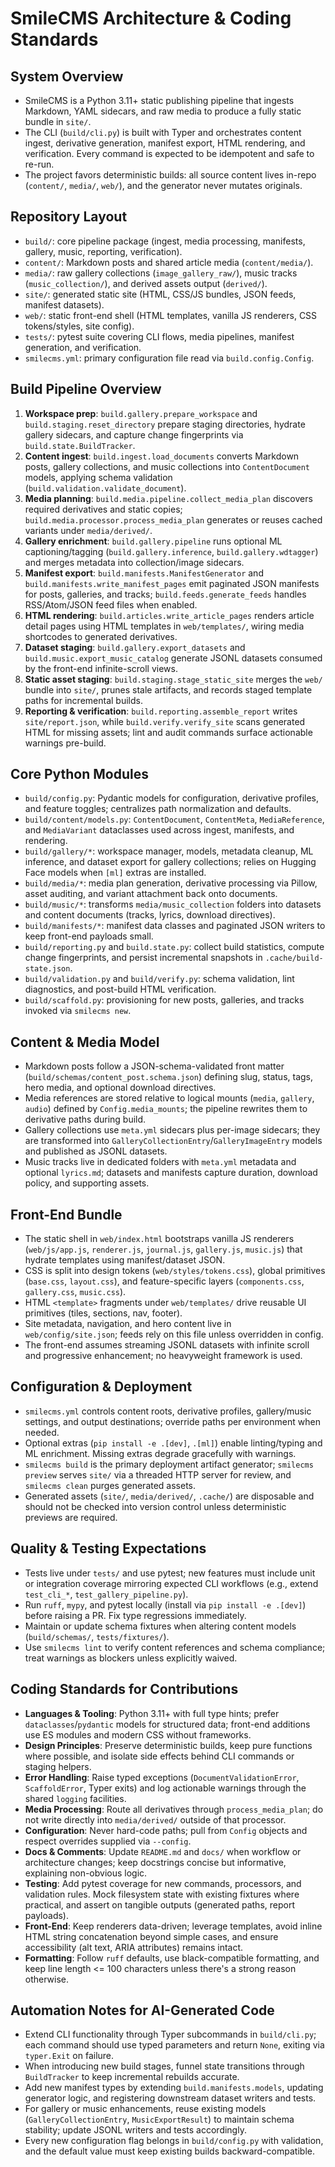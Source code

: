 # SmileCMS Architecture & Coding Standards

## System Overview
- SmileCMS is a Python 3.11+ static publishing pipeline that ingests Markdown, YAML sidecars, and raw media to produce a fully static bundle in `site/`.
- The CLI (`build/cli.py`) is built with Typer and orchestrates content ingest, derivative generation, manifest export, HTML rendering, and verification. Every command is expected to be idempotent and safe to re-run.
- The project favors deterministic builds: all source content lives in-repo (`content/`, `media/`, `web/`), and the generator never mutates originals.

## Repository Layout
- `build/`: core pipeline package (ingest, media processing, manifests, gallery, music, reporting, verification).
- `content/`: Markdown posts and shared article media (`content/media/`).
- `media/`: raw gallery collections (`image_gallery_raw/`), music tracks (`music_collection/`), and derived assets output (`derived/`).
- `site/`: generated static site (HTML, CSS/JS bundles, JSON feeds, manifest datasets).
- `web/`: static front-end shell (HTML templates, vanilla JS renderers, CSS tokens/styles, site config).
- `tests/`: pytest suite covering CLI flows, media pipelines, manifest generation, and verification.
- `smilecms.yml`: primary configuration file read via `build.config.Config`.

## Build Pipeline Overview
1. **Workspace prep**: `build.gallery.prepare_workspace` and `build.staging.reset_directory` prepare staging directories, hydrate gallery sidecars, and capture change fingerprints via `build.state.BuildTracker`.
2. **Content ingest**: `build.ingest.load_documents` converts Markdown posts, gallery collections, and music collections into `ContentDocument` models, applying schema validation (`build.validation.validate_document`).
3. **Media planning**: `build.media.pipeline.collect_media_plan` discovers required derivatives and static copies; `build.media.processor.process_media_plan` generates or reuses cached variants under `media/derived/`.
4. **Gallery enrichment**: `build.gallery.pipeline` runs optional ML captioning/tagging (`build.gallery.inference`, `build.gallery.wdtagger`) and merges metadata into collection/image sidecars.
5. **Manifest export**: `build.manifests.ManifestGenerator` and `build.manifests.write_manifest_pages` emit paginated JSON manifests for posts, galleries, and tracks; `build.feeds.generate_feeds` handles RSS/Atom/JSON feed files when enabled.
6. **HTML rendering**: `build.articles.write_article_pages` renders article detail pages using HTML templates in `web/templates/`, wiring media shortcodes to generated derivatives.
7. **Dataset staging**: `build.gallery.export_datasets` and `build.music.export_music_catalog` generate JSONL datasets consumed by the front-end infinite-scroll views.
8. **Static asset staging**: `build.staging.stage_static_site` merges the `web/` bundle into `site/`, prunes stale artifacts, and records staged template paths for incremental builds.
9. **Reporting & verification**: `build.reporting.assemble_report` writes `site/report.json`, while `build.verify.verify_site` scans generated HTML for missing assets; lint and audit commands surface actionable warnings pre-build.

## Core Python Modules
- `build/config.py`: Pydantic models for configuration, derivative profiles, and feature toggles; centralizes path normalization and defaults.
- `build/content/models.py`: `ContentDocument`, `ContentMeta`, `MediaReference`, and `MediaVariant` dataclasses used across ingest, manifests, and rendering.
- `build/gallery/*`: workspace manager, models, metadata cleanup, ML inference, and dataset export for gallery collections; relies on Hugging Face models when `[ml]` extras are installed.
- `build/media/*`: media plan generation, derivative processing via Pillow, asset auditing, and variant attachment back onto documents.
- `build/music/*`: transforms `media/music_collection` folders into datasets and content documents (tracks, lyrics, download directives).
- `build/manifests/*`: manifest data classes and paginated JSON writers to keep front-end payloads small.
- `build/reporting.py` and `build.state.py`: collect build statistics, compute change fingerprints, and persist incremental snapshots in `.cache/build-state.json`.
- `build/validation.py` and `build/verify.py`: schema validation, lint diagnostics, and post-build HTML verification.
- `build/scaffold.py`: provisioning for new posts, galleries, and tracks invoked via `smilecms new`.

## Content & Media Model
- Markdown posts follow a JSON-schema-validated front matter (`build/schemas/content_post.schema.json`) defining slug, status, tags, hero media, and optional download directives.
- Media references are stored relative to logical mounts (`media`, `gallery`, `audio`) defined by `Config.media_mounts`; the pipeline rewrites them to derivative paths during build.
- Gallery collections use `meta.yml` sidecars plus per-image sidecars; they are transformed into `GalleryCollectionEntry`/`GalleryImageEntry` models and published as JSONL datasets.
- Music tracks live in dedicated folders with `meta.yml` metadata and optional `lyrics.md`; datasets and manifests capture duration, download policy, and supporting assets.

## Front-End Bundle
- The static shell in `web/index.html` bootstraps vanilla JS renderers (`web/js/app.js`, `renderer.js`, `journal.js`, `gallery.js`, `music.js`) that hydrate templates using manifest/dataset JSON.
- CSS is split into design tokens (`web/styles/tokens.css`), global primitives (`base.css`, `layout.css`), and feature-specific layers (`components.css`, `gallery.css`, `music.css`).
- HTML `<template>` fragments under `web/templates/` drive reusable UI primitives (tiles, sections, nav, footer).
- Site metadata, navigation, and hero content live in `web/config/site.json`; feeds rely on this file unless overridden in config.
- The front-end assumes streaming JSONL datasets with infinite scroll and progressive enhancement; no heavyweight framework is used.

## Configuration & Deployment
- `smilecms.yml` controls content roots, derivative profiles, gallery/music settings, and output destinations; override paths per environment when needed.
- Optional extras (`pip install -e .[dev]`, `.[ml]`) enable linting/typing and ML enrichment. Missing extras degrade gracefully with warnings.
- `smilecms build` is the primary deployment artifact generator; `smilecms preview` serves `site/` via a threaded HTTP server for review, and `smilecms clean` purges generated assets.
- Generated assets (`site/`, `media/derived/`, `.cache/`) are disposable and should not be checked into version control unless deterministic previews are required.

## Quality & Testing Expectations
- Tests live under `tests/` and use pytest; new features must include unit or integration coverage mirroring expected CLI workflows (e.g., extend `test_cli_*`, `test_gallery_pipeline.py`).
- Run `ruff`, `mypy`, and pytest locally (install via `pip install -e .[dev]`) before raising a PR. Fix type regressions immediately.
- Maintain or update schema fixtures when altering content models (`build/schemas/`, `tests/fixtures/`).
- Use `smilecms lint` to verify content references and schema compliance; treat warnings as blockers unless explicitly waived.

## Coding Standards for Contributions
- **Languages & Tooling**: Python 3.11+ with full type hints; prefer `dataclasses`/`pydantic` models for structured data; front-end additions use ES modules and modern CSS without frameworks.
- **Design Principles**: Preserve deterministic builds, keep pure functions where possible, and isolate side effects behind CLI commands or staging helpers.
- **Error Handling**: Raise typed exceptions (`DocumentValidationError`, `ScaffoldError`, Typer exits) and log actionable warnings through the shared `logging` facilities.
- **Media Processing**: Route all derivatives through `process_media_plan`; do not write directly into `media/derived/` outside of that processor.
- **Configuration**: Never hard-code paths; pull from `Config` objects and respect overrides supplied via `--config`.
- **Docs & Comments**: Update `README.md` and `docs/` when workflow or architecture changes; keep docstrings concise but informative, explaining non-obvious logic.
- **Testing**: Add pytest coverage for new commands, processors, and validation rules. Mock filesystem state with existing fixtures where practical, and assert on tangible outputs (generated paths, report payloads).
- **Front-End**: Keep renderers data-driven; leverage templates, avoid inline HTML string concatenation beyond simple cases, and ensure accessibility (alt text, ARIA attributes) remains intact.
- **Formatting**: Follow `ruff` defaults, use black-compatible formatting, and keep line length <= 100 characters unless there's a strong reason otherwise.

## Automation Notes for AI-Generated Code
- Extend CLI functionality through Typer subcommands in `build/cli.py`; each command should use typed parameters and return `None`, exiting via `typer.Exit` on failure.
- When introducing new build stages, funnel state transitions through `BuildTracker` to keep incremental rebuilds accurate.
- Add new manifest types by extending `build.manifests.models`, updating generator logic, and registering downstream dataset writers and tests.
- For gallery or music enhancements, reuse existing models (`GalleryCollectionEntry`, `MusicExportResult`) to maintain schema stability; update JSONL writers and tests accordingly.
- Every new configuration flag belongs in `build/config.py` with validation, and the default value must keep existing builds backward-compatible.

